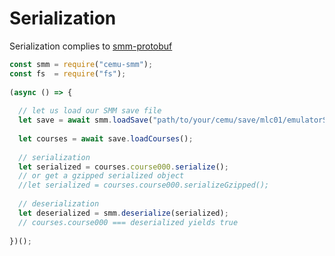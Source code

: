 # Serialization

Serialization complies to [smm-protobuf](https://github.com/Tarnadas/smm-protobuf)

```js
const smm = require("cemu-smm");
const fs  = require("fs");
  
(async () => {
    
  // let us load our SMM save file
  let save = await smm.loadSave("path/to/your/cemu/save/mlc01/emulatorSave/updateID");
  
  let courses = await save.loadCourses();
  
  // serialization
  let serialized = courses.course000.serialize();
  // or get a gzipped serialized object
  //let serialized = courses.course000.serializeGzipped();
  
  // deserialization
  let deserialized = smm.deserialize(serialized);
  // courses.course000 === deserialized yields true
  
})();
```